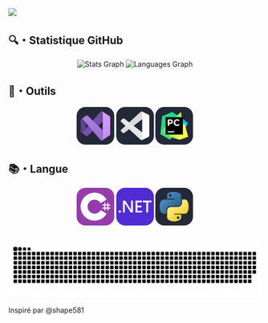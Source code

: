 ![](https://komarev.com/ghpvc/?username=emilenkz&base=247&abbreviated=true&label=Profile+views+of+emilenkz&color=lightgrey)
## 🔍・Statistique GitHub

<div align="center">
  <img src="https://github-readme-stats.vercel.app/api?username=emilenkz&locale=fr&show_icons=true&theme=transparent&hide_border=true" height="150" alt="Stats Graph" include_all_commits=true>
  <img src="https://github-readme-stats.vercel.app/api/top-langs?username=emilenkz&locale=fr&hide_title=false&layout=compact&card_width=320&langs_count=5&theme=transparent&hide_border=true" height="150" alt="Languages Graph">
</div>

## 🔧・Outils

<p align="center">
  <code><img title="Visual Studio" height="75" src="https://github.com/tandpfun/skill-icons/blob/main/icons/VisualStudio-Dark.svg"></code>
  <code><img title="Visual Studio" height="75" src="https://github.com/tandpfun/skill-icons/blob/main/icons/VSCode-Dark.svg"></code>
  <code><img title="Visual Studio" height="75" src="https://github.com/tandpfun/skill-icons/blob/main/icons/PyCharm-Dark.svg"></code>
</p>

## 📚・Langue

<p align="center">
  <code><img title="CSharp" height="75" src="https://github.com/tandpfun/skill-icons/blob/main/icons/CS.svg"></code>
  <code><img title=".NET" height="75" src="https://github.com/tandpfun/skill-icons/blob/main/icons/DotNet.svg"></code>
  <code><img title="Python" height="75" src="https://github.com/tandpfun/skill-icons/blob/main/icons/Python-Dark.svg"></code>
</p>

##

<picture>
  <source media="(prefers-color-scheme: dark)" srcset="https://raw.githubusercontent.com/platane/platane/output/github-contribution-grid-snake-dark.svg">
  <source media="(prefers-color-scheme: light)" srcset="https://raw.githubusercontent.com/platane/platane/output/github-contribution-grid-snake.svg">
  <img alt="github contribution grid snake animation" src="https://raw.githubusercontent.com/platane/platane/output/github-contribution-grid-snake.svg">
</picture>

Inspiré par @shape581
